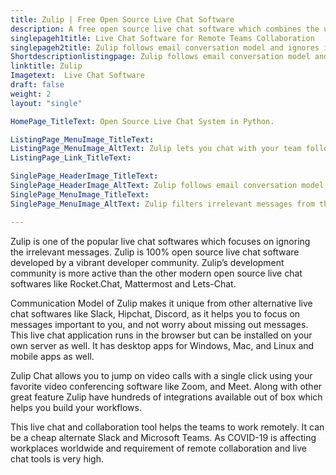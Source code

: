 ```yaml
---
title: Zulip | Free Open Source Live Chat Software
description: A free open source live chat software which combines the urgency of real-time chat with an email conversation scheme.
singlepageh1title: Live Chat Software for Remote Teams Collaboration
singlepageh2title: Zulip follows email conversation model and ignores irrelevant messages. Conduct clean remote collaboration with video conferencing and group chat features.
Shortdescriptionlistingpage: Zulip follows email conversation model and ignores irrelevant messages. Conduct clean remote collaboration with video conferencing and group chat features.
linktitle: Zulip
Imagetext:  Live Chat Software
draft: false
weight: 2
layout: "single"

HomePage_TitleText: Open Source Live Chat System in Python.

ListingPage_MenuImage_TitleText: 
ListingPage_MenuImage_AltText: Zulip lets you chat with your team following the email threading model
ListingPage_Link_TitleText: 

SinglePage_HeaderImage_TitleText: 
SinglePage_HeaderImage_AltText: Zulip follows email conversation model
SinglePage_MenuImage_TitleText: 
SinglePage_MenuImage_AltText: Zulip filters irrelevant messages from the threads

---
```


Zulip is one of the popular live chat softwares which focuses on ignoring the irrelevant messages. Zulip is 100% open source live chat software developed by a vibrant developer community. Zulip’s development community is more active than the other modern open source live chat softwares like Rocket.Chat, Mattermost and Lets-Chat.

Communication Model of Zulip makes it unique from other alternative live chat softwares like Slack, Hipchat, Discord, as it helps you to focus on messages important to you, and not worry about missing out messages. This live chat application runs in the browser but can be installed on your own server as well. It has desktop apps for Windows, Mac, and Linux and mobile apps as well.

Zulip Chat allows you to jump on video calls with a single click using your favorite video conferencing software like Zoom, and Meet. Along with other great feature Zulip have hundreds of integrations available out of box which helps you build your workflows.

This live chat and collaboration tool helps the teams to work remotely. It can be a cheap alternate Slack and Microsoft Teams. As COVID-19 is affecting workplaces worldwide and requirement of remote collaboration and live chat tools is very high.